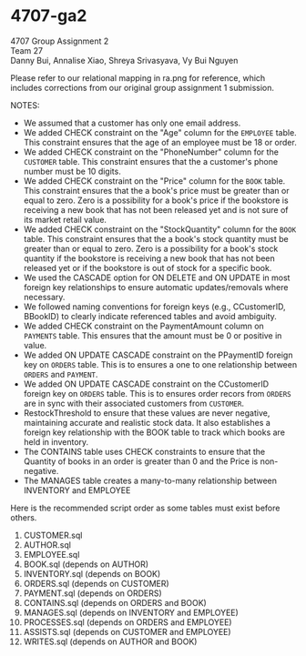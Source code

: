 # 4707-ga2
4707 Group Assignment 2 <br>
Team 27 <br>
Danny Bui, Annalise Xiao, Shreya Srivasyava, Vy Bui Nguyen <br>

Please refer to our relational mapping in ra.png for reference, which includes corrections from our original group assignment 1 submission.

NOTES:
- We assumed that a customer has only one email address. 
- We added CHECK constraint on the "Age" column for the `EMPLOYEE` table. This constraint ensures that the age of an employee must be 18 or order.
- We added CHECK constraint on the "PhoneNumber" column for the `CUSTOMER` table. This constraint ensures that the a customer's phone number must be 10 digits.
- We added CHECK constraint on the "Price" column for the `BOOK` table. This constraint ensures that the a book's price must be greater than or equal to zero. Zero is a possibility for a book's price if the bookstore is receiving a new book that has not been released yet and is not sure of its market retail value. <br>
- We added CHECK constraint on the "StockQuantity" column for the `BOOK` table. This constraint ensures that the a book's stock quantity must be greater than or equal to zero. Zero is a possibility for a book's stock quantity if the bookstore is receiving a new book that has not been released yet or if the bookstore is out of stock for a specific book. <br>
- We used the CASCADE option for ON DELETE and ON UPDATE in most foreign key relationships to ensure automatic updates/removals where necessary.
- We followed naming conventions for foreign keys (e.g., CCustomerID, BBookID) to clearly indicate referenced tables and avoid ambiguity.
- We added CHECK constraint on the PaymentAmount column on `PAYMENTS` table. This ensures that the amount must be 0 or positive in value.
- We added ON UPDATE CASCADE constraint on the PPaymentID foreign key on `ORDERS` table. This is to ensures a one to one relationship between `ORDERS` and `PAYMENT`.
- We added ON UPDATE CASCADE constraint on the CCustomerID foreign key on `ORDERS` table. This is to ensures order recors from `ORDERS` are in sync with their associated customers from `CUSTOMER`.
- RestockThreshold to ensure that these values are never negative, maintaining accurate and realistic stock data. It also establishes a foreign key relationship with the BOOK table to track which books are held in inventory.
- The CONTAINS table uses CHECK constraints to ensure that the Quantity of books in an order is greater than 0 and the Price is non-negative.
- The MANAGES table creates a many-to-many relationship between INVENTORY and EMPLOYEE



Here is the recommended script order as some tables must exist before others. <br>
1. CUSTOMER.sql <br>
2. AUTHOR.sql <br>
3. EMPLOYEE.sql <br>
4. BOOK.sql (depends on AUTHOR) <br>
5. INVENTORY.sql (depends on BOOK) <br>
6. ORDERS.sql (depends on CUSTOMER) <br>
7. PAYMENT.sql (depends on ORDERS) <br>
8. CONTAINS.sql (depends on ORDERS and BOOK) <br>
9. MANAGES.sql (depends on INVENTORY and EMPLOYEE) <br>
10. PROCESSES.sql (depends on ORDERS and EMPLOYEE) <br>
11. ASSISTS.sql (depends on CUSTOMER and EMPLOYEE) <br>
12. WRITES.sql (depends on AUTHOR and BOOK) <br>

